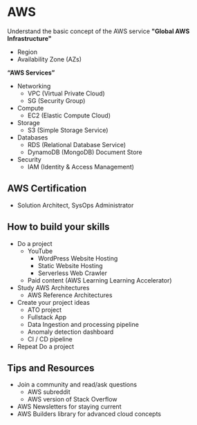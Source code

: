 # AWS
Understand the basic concept of the AWS service
**"Global AWS Infrastructure"** 
- Region
- Availability Zone (AZs)

**“AWS Services”** 
- Networking
  - VPC (Virtual Private Cloud)
  - SG (Security Group)
- Compute
  - EC2 (Elastic Compute Cloud)
- Storage
  - S3 (Simple Storage Service)
- Databases
  - RDS (Relational Database Service)
  - DynamoDB (MongoDB) Document Store
- Security
  - IAM (Identity & Access Management)


## AWS Certification
- Solution Architect, SysOps Administrator
## How to build your skills
- Do a project
  - YouTube
    - WordPress Website Hosting
    - Static Website Hosting
    - Serverless Web Crawler
  - Paid content (AWS Learning Learning Accelerator)
- Study AWS Architectures
  - AWS Reference Architectures
- Create your project ideas
  - ATO project
  - Fullstack App
  - Data Ingestion and processing pipeline
  - Anomaly detection dashboard
  - CI / CD pipeline
- Repeat Do a project
## Tips and Resources
- Join a community and read/ask questions
  - AWS subreddit
  - AWS version of Stack Overflow
- AWS Newsletters for staying current
- AWS Builders library for advanced cloud concepts

 
